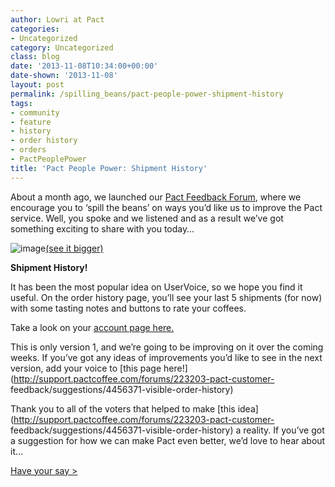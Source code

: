 ```yaml
---
author: Lowri at Pact
categories:
- Uncategorized
category: Uncategorized
class: blog
date: '2013-11-08T10:34:00+00:00'
date-shown: '2013-11-08'
layout: post
permalink: /spilling_beans/pact-people-power-shipment-history
tags:
- community
- feature
- history
- order history
- orders
- PactPeoplePower
title: 'Pact People Power: Shipment History'
---
```


About a month ago, we launched our [Pact Feedback
Forum](http://support.pactcoffee.com/), where we encourage you to ‘spill the
beans’ on ways you’d like us to improve the Pact service. Well, you spoke and
we listened and as a result we’ve got something exciting to share with you
today…

![image](http://media.tumblr.com/5a6892bcafaf96e0bedace0f2a817044/tumblr_inline_mvxxg7giV31rx5c1j.png)[(see
it bigger)](http://cl.ly/image/093x030V1Z05)

**Shipment History!**

It has been the most popular idea on UserVoice, so we hope you find it useful.
On the order history page, you’ll see your last 5 shipments (for now) with
some tasting notes and buttons to rate your coffees.

Take a look on your [account page here.](http://www.pactcoffee.com/account)

This is only version 1, and we’re going to be improving on it over the coming
weeks. If you’ve got any ideas of improvements you’d like to see in the next
version, add your voice to [this page
here!](http://support.pactcoffee.com/forums/223203-pact-customer-
feedback/suggestions/4456371-visible-order-history)

Thank you to all of the voters that helped to make [this
idea](http://support.pactcoffee.com/forums/223203-pact-customer-
feedback/suggestions/4456371-visible-order-history) a reality. If you’ve got a
suggestion for how we can make Pact even better, we’d love to hear about it…

[Have your say >](http://support.pactcoffee.com/)